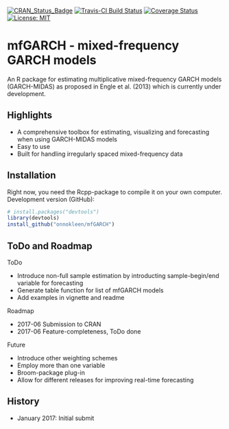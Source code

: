 [![CRAN_Status_Badge](http://www.r-pkg.org/badges/version/mfGARCH)](https://cran.r-project.org/package=mfGARCH)
[![Travis-CI Build Status](https://travis-ci.org/onnokleen/mfGARCH.svg?branch=master)](https://travis-ci.org/onnokleen/mfGARCH)
[![Coverage Status](https://img.shields.io/coveralls/onnokleen/mfGARCH.svg)](https://coveralls.io/r/onnokleen/mfGARCH?branch=master)
[![License: MIT](https://img.shields.io/badge/License-MIT-yellow.svg)](https://opensource.org/licenses/MIT)
# mfGARCH - mixed-frequency GARCH models

An R package for estimating multiplicative mixed-frequency GARCH models (GARCH-MIDAS) as proposed in Engle et al. (2013) which is currently under development.

## Highlights
- A comprehensive toolbox for estimating, visualizing and forecasting when using GARCH-MIDAS models
- Easy to use
- Built for handling irregularly spaced mixed-frequency data

## Installation
Right now, you need the Rcpp-package to compile it on your own computer.
Development version (GitHub):
```r
# install.packages("devtools")
library(devtools)
install_github("onnokleen/mfGARCH")
```
## ToDo and Roadmap

ToDo
* Introduce non-full sample estimation by introducting sample-begin/end variable for forecasting
* Generate table function for list of mfGARCH models
* Add examples in vignette and readme

Roadmap
* 2017-06 Submission to CRAN
* 2017-06 Feature-completeness, ToDo done

Future
* Introduce other weighting schemes
* Employ more than one variable
* Broom-package plug-in
* Allow for different releases for improving real-time forecasting

## History
- January 2017: Initial submit
